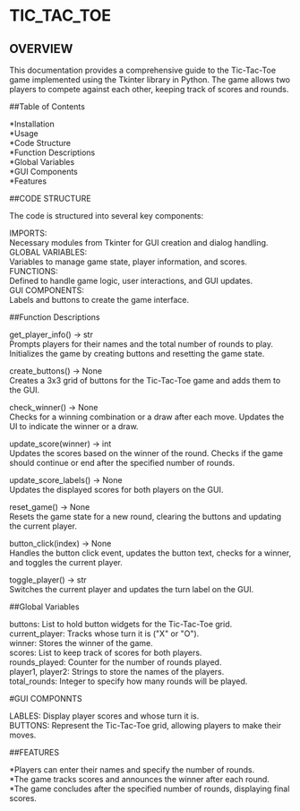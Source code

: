 # TIC_TAC_TOE

## OVERVIEW

This documentation provides a comprehensive guide to the Tic-Tac-Toe game implemented using the Tkinter library in Python. The game allows two players to compete against each other, keeping track of scores and rounds.

##Table of Contents

*Installation <br>
*Usage <br>
*Code Structure <br>
*Function Descriptions <br>
*Global Variables <br>
*GUI Components <br>
*Features <br>

##CODE STRUCTURE <br>


The code is structured into several key components: <br>

IMPORTS:<br>
Necessary modules from Tkinter for GUI creation and dialog handling. <br>
GLOBAL VARIABLES: <br>
Variables to manage game state, player information, and scores. <br>
FUNCTIONS:<br>
Defined to handle game logic, user interactions, and GUI updates. <br>
GUI COMPONENTS:<br>
Labels and buttons to create the game interface. <br>


##Function Descriptions


get_player_info() -> str <br>
Prompts players for their names and the total number of rounds to play. Initializes the game by creating buttons and resetting the game state. <br> 

create_buttons() -> None <br>
Creates a 3x3 grid of buttons for the Tic-Tac-Toe game and adds them to the GUI. <br>

check_winner() -> None <br>
Checks for a winning combination or a draw after each move. Updates the UI to indicate the winner or a draw. <br>

update_score(winner) -> int <br>
Updates the scores based on the winner of the round. Checks if the game should continue or end after the specified number of rounds. <br>

update_score_labels() -> None <br>
Updates the displayed scores for both players on the GUI.<br>

reset_game() -> None <br>
Resets the game state for a new round, clearing the buttons and updating the current player. <br>

button_click(index) -> None <br>
Handles the button click event, updates the button text, checks for a winner, and toggles the current player. <br>

toggle_player() -> str <br>
Switches the current player and updates the turn label on the GUI. <br>


##Global Variables <br>


buttons: List to hold button widgets for the Tic-Tac-Toe grid. <br>
current_player: Tracks whose turn it is ("X" or "O"). <br>
winner: Stores the winner of the game. <br>
scores: List to keep track of scores for both players.<br>
rounds_played: Counter for the number of rounds played. <br>
player1, player2: Strings to store the names of the players. <br>
total_rounds: Integer to specify how many rounds will be played.<br>


#GUI COMPONNTS <br>


LABLES: Display player scores and whose turn it is. <br>
BUTTONS: Represent the Tic-Tac-Toe grid, allowing players to make their moves. <br>


##FEATURES


*Players can enter their names and specify the number of rounds. <br>
*The game tracks scores and announces the winner after each round. <br>
*The game concludes after the specified number of rounds, displaying final scores. <br>


